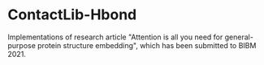 # ContactLib-Hbond

Implementations of research article "Attention is all you need for general-purpose protein structure embedding", which has been submitted to BIBM 2021.
